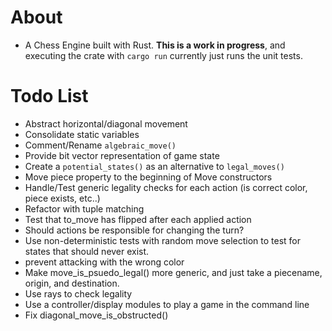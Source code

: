 
# About
* A Chess Engine built with Rust. **This is a work in progress**, and executing the crate with `cargo run` currently just runs the unit tests.

# Todo List
* Abstract horizontal/diagonal movement
* Consolidate static variables
* Comment/Rename `algebraic_move()`
* Provide bit vector representation of game state
* Create a `potential_states()` as an alternative to `legal_moves()`
* Move piece property to the beginning of Move constructors
* Handle/Test generic legality checks for each action (is correct color, piece exists, etc..)
* Refactor with tuple matching
* Test that to_move has flipped after each applied action
* Should actions be responsible for changing the turn?
* Use non-deterministic tests with random move selection to test for states that should never exist.
* prevent attacking with the wrong color
* Make move_is_psuedo_legal() more generic, and just take a piecename, origin, and destination.
* Use rays to check legality
* Use a controller/display modules to play a game in the command line
* Fix diagonal_move_is_obstructed()
